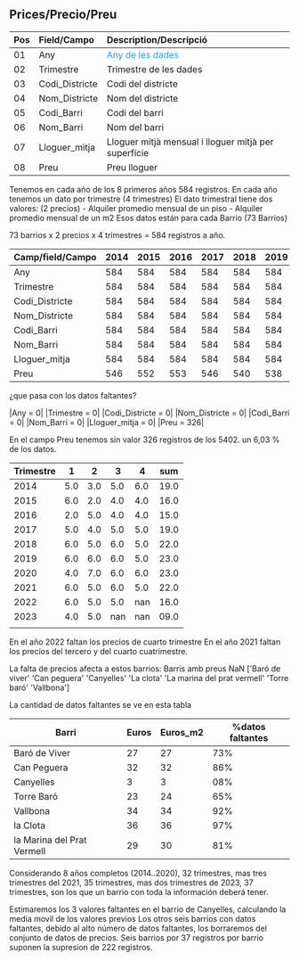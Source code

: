 ## Prices/Precio/Preu

|Pos|Field/Campo|Description/Descripció|
|:--|:----------|:---------------------|
|01|Any|<span style="color:#2d9bda">Any de les dades</span>|
|02|Trimestre|Trimestre de les dades|
|03|Codi_Districte|Codi del districte|
|04|Nom_Districte|Nom del districte|
|05|Codi_Barri|Codi del barri|
|06|Nom_Barri|Nom del barri|
|07|Lloguer_mitja|Lloguer mitjà mensual i lloguer mitjà per superfície|
|08|Preu|Preu lloguer|




Tenemos en cada año de los 8 primeros años 584 registros.
En cada año tenemos un dato por trimestre (4 trimestres)
El dato trimestral tiene dos valores: (2 precios)
	- Alquiler promedio mensual de un piso
	- Alquiler promedio mensual de un m2
Esos datos están para cada Barrio (73 Barrios)

73 barrios x 2 precios x 4 trimestres = 584 registros a año.

 
|Camp/field/Campo|2014|2015|2016|2017|2018|2019|2020|2021|2022|2023|
|---|---|---|---|---|---|---|---|---|---|---|
|Any|584|584|584|584|584|584|584|584|438|292|
|Trimestre|584|584|584|584|584|584|584|584|438|292|
|Codi_Districte|584|584|584|584|584|584|584|584|438|292|
|Nom_Districte|584|584|584|584|584|584|584|584|438|292|
|Codi_Barri|584|584|584|584|584|584|584|584|438|292|
|Nom_Barri|584|584|584|584|584|584|584|584|438|292|
|Lloguer_mitja|584|584|584|584|584|584|584|584|438|292|
|Preu|546|552|553|546|540|538|538|584|406|273|

¿que pasa con los datos faltantes?

|Any = 0|
|Trimestre = 0| |Codi_Districte = 0| |Nom_Districte = 0| |Codi_Barri = 0| |Nom_Barri = 0| |Lloguer_mitja = 0| |Preu = 326|

En el campo Preu tenemos sin valor 326 registros de los 5402. un 6,03 % de los datos.

|Trimestre| 1|2|3|4|sum|
|----|----|----|----|----|----|
|2014|5.0|3.0|5.0|6.0|19.0|6.51%|
|2015|6.0|2.0|4.0|4.0|16.0|5.48%|
|2016|2.0|5.0|4.0|4.0|15.0|5.14%|
|2017|5.0|4.0|5.0|5.0|19.0|6.51%|
|2018|6.0|5.0|6.0|5.0|22.0|7.53%|
|2019|6.0|6.0|6.0|5.0|23.0|7.88%|
|2020|4.0|7.0|6.0|6.0|23.0|7.88%|
|2021|6.0|5.0|6.0|5.0|22.0|7.53%|
|2022|6.0|5.0|5.0|nan|16.0|7.30%|
|2023|4.0|5.0|nan|nan|09.0|6.16%|
||

En el año 2022 faltan los precios de cuarto trimestre
En el año 2021 faltan los precios del tercero y del cuarto cuatrimestre.

La falta de precios afecta a estos barrios:
Barris amb preus NaN ['Baró de viver' 'Can peguera' 'Canyelles' 'La clota'
 'La marina del prat vermell' 'Torre baró' 'Vallbona']

La cantidad de datos faltantes se ve en esta tabla

|Barri                     |Euros|Euros_m2|%datos faltantes|
|--------------------------|-----|--------|---|
|Baró de Viver             |   27|      27|73%|
|Can Peguera               |   32|      32|86%|
|Canyelles                 |    3|       3|08%|
|Torre Baró                |   23|      24|65%|
|Vallbona                  |   34|      34|92%|
|la Clota                  |   36|      36|97%|
|la Marina del Prat Vermell|   29|      30|81%|

Considerando 8 años completos (2014..2020), 32 trimestres, mas tres trimestres del 2021, 35 trimestres, mas dos trimestres de 2023, 37 trimestres, son los que un barrio con toda la información deberá tener.


Estimaremos los 3 valores faltantes en el barrio de Canyelles, calculando la media movil de los valores previos
 Los otros seis barrios con datos faltantes, debido al alto número de datos faltantes, los borraremos del conjunto de datos de precios. Seis barrios por 37 registros por barrio suponen la supresion de 222 registros.


